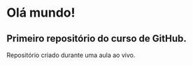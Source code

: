 # Olá mundo!
## Primeiro repositório do curso de GitHub.
 
 Repositório criado durante uma aula ao vivo.
